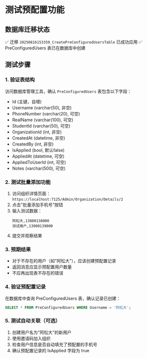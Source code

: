 # 测试预配置功能

## 数据库迁移状态
✅ 迁移 `20250816153359_CreatePreConfiguredUsersTable` 已成功应用
✅ PreConfiguredUsers 表已在数据库中创建

## 测试步骤

### 1. 验证表结构
访问数据库管理工具，确认 `PreConfiguredUsers` 表包含以下字段：
- Id (主键，自增)
- Username (varchar(50), 非空)
- PhoneNumber (varchar(20), 可空)
- RealName (varchar(100), 可空)
- StudentId (varchar(50), 可空)
- OrganizationId (int, 非空)
- CreatedAt (datetime, 非空)
- CreatedBy (int, 非空)
- IsApplied (bool, 默认false)
- AppliedAt (datetime, 可空)
- AppliedToUserId (int, 可空)
- Notes (varchar(500), 可空)

### 2. 测试批量添加功能
1. 访问组织详情页面：`https://localhost:7125/Admin/Organization/Details/2`
2. 点击"批量添加手机号"按钮
3. 输入测试数据：
   ```
   阿松大,13800138000
   测试用户,13900139000
   ```
4. 提交并观察结果

### 3. 预期结果
- 对于不存在的用户（如"阿松大"），应该创建预配置记录
- 返回消息应显示预配置用户数量
- 不应再出现表不存在的错误

### 4. 验证预配置记录
在数据库中查询 PreConfiguredUsers 表，确认记录已创建：
```sql
SELECT * FROM PreConfiguredUsers WHERE Username = '阿松大';
```

### 5. 测试自动关联（可选）
1. 创建用户名为"阿松大"的新用户
2. 使用邀请码加入组织
3. 检查用户信息是否自动填充了预配置的手机号
4. 确认预配置记录的 IsApplied 字段为 true

